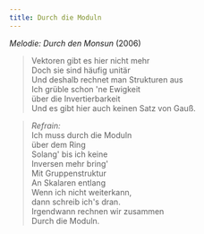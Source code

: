 ```yaml
---
title: Durch die Moduln
---
```


*Melodie: Durch den Monsun* (2006)

> Vektoren gibt es hier nicht mehr\
> Doch sie sind häufig unitär\
> Und deshalb rechnet man Strukturen aus\
> Ich grüble schon 'ne Ewigkeit\
> über die Invertierbarkeit\
> Und es gibt hier auch keinen Satz von Gauß.

> *Refrain:*\
> Ich muss durch die Moduln\
> über dem Ring\
> Solang' bis ich keine\
> Inversen mehr bring'\
> Mit Gruppenstruktur\
> An Skalaren entlang\
> Wenn ich nicht weiterkann,\
> dann schreib ich's dran.\
> Irgendwann rechnen wir zusammen\
> Durch die Moduln.
